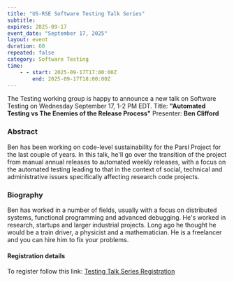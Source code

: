```yaml
---
title: "US-RSE Software Testing Talk Series"
subtitle: 
expires: 2025-09-17
event_date: "September 17, 2025"
layout: event
duration: 60
repeated: false
category: Software Testing
time:
    - - start: 2025-09-17T17:00:00Z
        end: 2025-09-17T18:00:00Z
---
```


The Testing working group is happy to announce a new talk on Software Testing on Wednesday September 17, 1-2 PM EDT. 
Title: **"Automated Testing vs The Enemies of the Release Process"** Presenter: **Ben Clifford**

### Abstract

Ben has been working on code-level sustainability for the Parsl Project
for the last couple of years. In this talk, he'll go over the transition
of the project from manual annual releases to automated weekly releases,
with a focus on the automated testing leading to that in the context of
social, technical and administrative issues specifically affecting
research code projects.


### Biography

Ben has worked in a number of fields, usually with a focus on distributed
systems, functional programming and advanced debugging. He's worked in
research, startups and larger industrial projects. Long ago he thought he
would be a train driver, a physicist and a mathematician. He is a
freelancer and you can hire him to fix your problems.

#### Registration details

To register follow this link:
[Testing Talk Series Registration](https://tennessee.zoom.us/meeting/register/E9uiiCu5RIu7UudxAbF1LQ)
